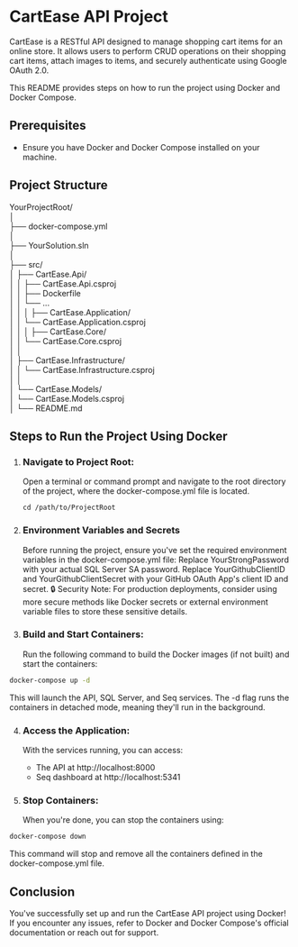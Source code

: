 # CartEase API Project
CartEase is a RESTful API designed to manage shopping cart items for an online store. It allows users to perform CRUD operations on their shopping cart items, attach images to items, and securely authenticate using Google OAuth 2.0.

This README provides steps on how to run the project using Docker and Docker Compose.

## Prerequisites
 * Ensure you have Docker and Docker Compose installed on your machine.

## Project Structure

YourProjectRoot/  
│  
├── docker-compose.yml  
│  
├── YourSolution.sln  
│  
├── src/  
│   ├── CartEase.Api/  
│   │   ├── CartEase.Api.csproj  
│   │   ├── Dockerfile  
│   │   └── ...  
│   │
│   ├── CartEase.Application/  
│   │   └── CartEase.Application.csproj  
│   │
│   ├── CartEase.Core/  
│   │   └── CartEase.Core.csproj  
│   │  
│   ├── CartEase.Infrastructure/  
│   │   └── CartEase.Infrastructure.csproj  
│   │  
│   └── CartEase.Models/  
│       └── CartEase.Models.csproj  
│
└── README.md

## Steps to Run the Project Using Docker
1. ### Navigate to Project Root:
   Open a terminal or command prompt and navigate to the root directory of the project, where the docker-compose.yml file is located.
   ```
   cd /path/to/ProjectRoot
   ```
2. ### Environment Variables and Secrets
   Before running the project, ensure you've set the required environment variables in the docker-compose.yml file: Replace YourStrongPassword with your actual SQL Server SA password.
Replace YourGithubClientID and YourGithubClientSecret with your GitHub OAuth App's client ID and secret.
🔒 Security Note: For production deployments, consider using more secure methods like Docker secrets or external environment variable files to store these sensitive details.


3. ### Build and Start Containers:
   Run the following command to build the Docker images (if not built) and start the containers:
```bash
docker-compose up -d
```
   This will launch the API, SQL Server, and Seq services. The -d flag runs the containers in detached mode, meaning they'll run in the background.

4. ### Access the Application:
   With the services running, you can access:
    * The API at http://localhost:8000
    * Seq dashboard at http://localhost:5341

5. ### Stop Containers:
   When you're done, you can stop the containers using:
```bash
docker-compose down
```
This command will stop and remove all the containers defined in the docker-compose.yml file.

## Conclusion
You've successfully set up and run the CartEase API project using Docker! If you encounter any issues, refer to Docker and Docker Compose's official documentation or reach out for support.